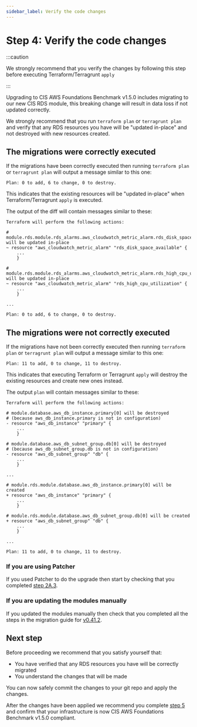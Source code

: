 ```yaml
---
sidebar_label: Verify the code changes
---
```


# Step 4: Verify the code changes

:::caution

We strongly recommend that you verify the changes by following this step before executing Terraform/Terragrunt `apply`

:::

Upgrading to CIS AWS Foundations Benchmark v1.5.0 includes migrating to our new CIS RDS module, this breaking change
will result in data loss if not updated correctly.

We strongly recommend that you run `terraform plan` or `terragrunt plan` and verify that any RDS resources you have will
be "updated in-place" and not destroyed with new resources created.

## The migrations were correctly executed

If the migrations have been correctly executed then running `terraform plan`  or `terragrunt plan` will output a
message similar to this one:

    Plan: 0 to add, 6 to change, 0 to destroy.

This indicates that the existing resources will be "updated in-place" when Terraform/Terragrunt `apply` is executed.

The output of the diff will contain messages similar to these:

    Terraform will perform the following actions:

    # module.rds.module.rds_alarms.aws_cloudwatch_metric_alarm.rds_disk_space_available[0] will be updated in-place
    ~ resource "aws_cloudwatch_metric_alarm" "rds_disk_space_available" {
        ...
        }

    # module.rds.module.rds_alarms.aws_cloudwatch_metric_alarm.rds_high_cpu_utilization[0] will be updated in-place
    ~ resource "aws_cloudwatch_metric_alarm" "rds_high_cpu_utilization" {
        ...
        }

    ...

    Plan: 0 to add, 6 to change, 0 to destroy.


## The migrations were not correctly executed

If the migrations have not been correctly executed then running `terraform plan` or `terragrunt plan` will output a
message similar to this one:

    Plan: 11 to add, 0 to change, 11 to destroy.

This indicates that executing Terraform or Terragrunt `apply` will destroy the existing resources and create new ones instead.

The output `plan` will contain messages similar to these:

    Terraform will perform the following actions:

    # module.database.aws_db_instance.primary[0] will be destroyed
    # (because aws_db_instance.primary is not in configuration)
    - resource "aws_db_instance" "primary" {
        ...
        }

    # module.database.aws_db_subnet_group.db[0] will be destroyed
    # (because aws_db_subnet_group.db is not in configuration)
    - resource "aws_db_subnet_group" "db" {
        ...
        }

    ...

    # module.rds.module.database.aws_db_instance.primary[0] will be created
    + resource "aws_db_instance" "primary" {
        ...
        }

    # module.rds.module.database.aws_db_subnet_group.db[0] will be created
    + resource "aws_db_subnet_group" "db" {
        ...
        }

    ...

    Plan: 11 to add, 0 to change, 11 to destroy.

### If you are using Patcher

If you used Patcher to do the upgrade then start by checking that you completed [step 2A.3](deployment-walkthrough/step-2-update-references-to-the-gruntwork-infrastructure-as-code-library).

### If you are updating the modules manually

If you updated the modules manually then check that you completed all the steps in the migration guide for [v0.41.2](https://github.com/gruntwork-io/terraform-aws-cis-service-catalog/blob/master/modules/data-stores/rds/CHANGELOG.md#v0412---2022-10-28).

## Next step

Before proceeding we recommend that you satisfy yourself that:
- You have verified that any RDS resources you have will be correctly migrated
- You understand the changes that will be made

You can now safely commit the changes to your git repo and apply the changes.

After the changes have been applied we recommend you complete [step 5](deployment-walkthrough/step-5-check-your-live-infrastructure-is-cis-v1.5-compliant)
and confirm that your infrastructure is now CIS AWS Foundations Benchmark v1.5.0 compliant.


<!-- ##DOCS-SOURCER-START
{
  "sourcePlugin": "local-copier",
  "hash": "fa27867d7e1377a2ab2ef83ca78d353e"
}
##DOCS-SOURCER-END -->
